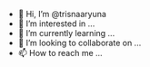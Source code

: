 - 👋 Hi, I’m @trisnaaryuna
- 👀 I’m interested in ...
- 🌱 I’m currently learning ...
- 💞️ I’m looking to collaborate on ...
- 📫 How to reach me ...

<!---
trisnaaryuna/trisnaaryuna is a ✨ special ✨ repository because its `README.md` (this file) appears on your GitHub profile.
You can click the Preview link to take a look at your changes.
--->
